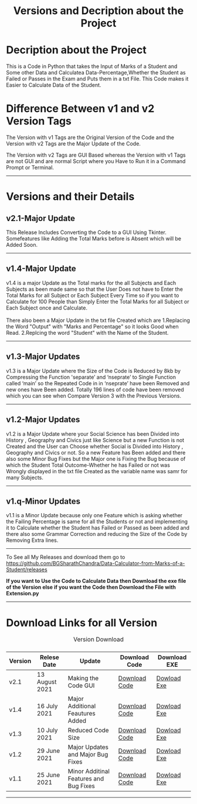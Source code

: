<h1 align="center">Versions and Decription about the Project</h1>

<h1>Decription about the Project</h1>

This is a Code in Python that takes the Input of Marks of a Student and Some other Data and Calculatea Data-Percentage,Whether the Student as Failed or Passes in the Exam and Puts them in a txt File.
This Code makes it Easier to Calculate Data of the Student.

<h1>Difference Between v1 and v2 Version Tags </h1>
<p> The Version with v1 Tags are the Original Version of the Code and the Version with v2 Tags are the Major Update of the Code. </p>
<p> The Version with v2 Tags are GUI Based whereas the Version with v1 Tags are not GUI and are normal Script where you Have to Run it in a Command Prompt or Terminal.</p>
<hr>

<h1>Versions and their Details</h1>	

<h2>v2.1-Major Update</h2>
This Release Includes Converting the Code to a GUI Using Tkinter. Somefeatures like Adding the Total Marks before is Absent which will be Added Soon.

<hr>
<h2>v1.4-Major Update</h2>

v1.4 is a major Update as the Total marks for the all Subjects and Each Subjects as been made same so that the User Does not have to Enter the Total Marks for all Subject or Each Subject Every Time so if you want to Calculate for 100 People than Simply Enter the Total Marks for all Subject or Each Subject once and Calculate.<br><br>
There also been a Major Update in the txt file Created which are
1.Replacing the Word "Output" with "Marks and Percentage" so it looks Good when Read.
2.Replcing the word "Student" with the Name of the Student.


<hr>

<h2>v1.3-Major Updates</h2>

v1.3 is a Major Update where the Size of the Code is Reduced by 8kb by Compressing the Function 'separate’ and ‘nseprate’ to Single Function called ‘main’ so the Repeated Code in in ‘nseprate’ have been Removed and new ones have Been added. Totally 196 lines of code have been removed which you can see when Compare Version 3 with the Previous Versions.

<hr>

<h2>v1.2-Major Updates</h2>

v1.2 is a Major Update where your Social Science has been Divided into History , Geography and Civics just like Science but a new Function is not Created and the User can Choose whether Social is Divided into History , Geography and Civics or not. So a new Feature has Been added and there also some Minor Bug Fixes but the Major one is Fixing the Bug because of  which the Student Total Outcome-Whether he has Failed or not was Wrongly displayed in the txt file Created as the variable name was samr for many Subjects.

<hr>


<h2>v1.q-Minor Updates</h2>

v1.1 is a Minor Update because only one Feature which is asking whether the Failing Percentage is same for all the Students or not and implementing it to Calculate whether the Student has Failed or Passed as been added and there also some Grammar Correction and reducing the Size of the Code by Removing Extra lines.

<hr>

To See all My Releases and download them go to https://github.com/BGSharathChandra/Data-Calculator-from-Marks-of-a-Student/releases


<b>If you want to Use the Code to Calculate Data then Download the exe file of the Version else if you want the Code then Download the File with Extension.py</b>
<hr>



<h1> Download Links for all Version</h1>

<table>
<caption align="centre">Version Download <caption>
<thead>
<tr>
<th>Version</th>
<th>Relese Date</th>
<th>Update</th>
<th>Download Code</th>
<th>Download EXE</th>
</tr>
</thead>

<tbody>
<tr>
 <tr>
<td>v2.1</td>
<td>13 August 2021</td>
<td>Making the Code GUI</td>
<td><a href="https://github.com/BGSharathChandra/Data-Calculator-from-Marks-of-a-Student/releases/download/v2.1/v2.1.py">Download Code </a></td>
<td><a href ="https://github.com/BGSharathChandra/Data-Calculator-from-Marks-of-a-Student/releases/download/v2.1/v2.1.exe">Dowload Exe</a></td>

</tr>
<tr>
<td>v1.4</td>
<td>16 July 2021</td>
<td>Major Additional Feautures Added</td>
<td><a href="https://github.com/BGSharathChandra/Data-Calculator-from-Marks-of-a-Student/releases/download/v1.4/v1.4.py">Download Code </a></td>
<td><a href ="https://github.com/BGSharathChandra/Data-Calculator-from-Marks-of-a-Student/releases/download/v1.4/v1.4.exe">Dowload Exe</a></td>
</tr>
<tr>
<td>v1.3</td>
<td>10 July 2021</td>
<td>Reduced Code Size</td>
<td><a href="https://github.com/BGSharathChandra/Data-Calculator-from-Marks-of-a-Student/releases/download/v1.3/v1.3.py">Download Code </a></td>
<td><a href ="https://github.com/BGSharathChandra/Data-Calculator-from-Marks-of-a-Student/releases/download/v1.3/v1.3.exe">Dowload Exe</a></td>
</tr>
<tr>
<td>v1.2</td>
<td>29 June 2021</td>
<td>Major Updates and Major Bug Fixes</td>
<td><a href="https://github.com/BGSharathChandra/Data-Calculator-from-Marks-of-a-Student/releases/download/v1.2/v1.2.py">Download Code </a></td>
<td><a href ="https://github.com/BGSharathChandra/Data-Calculator-from-Marks-of-a-Student/releases/download/v1.2/v1.2.exe">Dowload Exe</a></td>
</tr>
<tr>
<td>v1.1</td>
<td>25 June 2021</td>
<td>Minor Additinal Features and Bug Fixes</td>
<td><a href="https://github.com/BGSharathChandra/Data-Calculator-from-Marks-of-a-Student/releases/download/v1.1/v1.1.py">Download Code </a></td>
<td><a href ="https://github.com/BGSharathChandra/Data-Calculator-from-Marks-of-a-Student/releases/download/v1.1/v1.1.exe">Dowload Exe</a></td>
</tr>
</tbody>
</table>

<hr>
